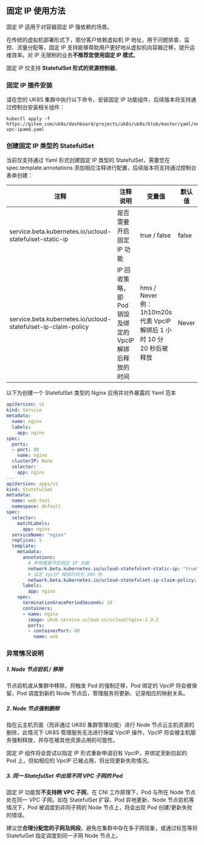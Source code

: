 ## 固定 IP 使用方法

固定 IP 适用于对容器固定 IP 强依赖的场景。

在传统的虚拟机部署形式下，部分客户依赖虚拟机 IP 地址，用于问题排查、监控、流量分配等，固定 IP 支持能够帮助用户更好地从虚拟机向容器迁移，提升运维效率。对 IP 无限制的业务**不推荐您使用固定 IP 模式**。

固定 IP 仅支持 **StatefulSet 形式的资源控制器**。

### 固定 IP 插件安装

请在您的 UK8S 集群中执行以下命令，安装固定 IP 功能组件，后续版本将支持通过控制台安装相关组件：

```
kubectl apply -f https://gitee.com/uk8s/dashboard/projects/uk8s/uk8s/blob/master/yaml/network/cni-vpc-ipamd.yaml
```

### 创建固定 IP 类型的 StatefulSet

当前仅支持通过 Yaml 形式创建固定 IP 类型的 StatefulSet，需要您在 spec.template.annotations 添加相应注释进行配置，后续版本将支持通过控制台表单创建：

| 注释 | 注释说明 | 变量值 | 默认值 |
|--------|--------|--------|--------|
| service.beta.kubernetes.io/ucloud-statefulset-static-ip | 是否需要开启固定 IP 功能 | true / false | false |
| service.beta.kubernetes.io/ucloud-statefulset-ip-claim-policy | IP 回收策略，即 Pod 销毁及绑定的 VpcIP 解绑后释放的时间 | hms / Never<br>例：1h10m20s 代表 VpcIP 解绑后 1 小时 10 分 20 秒后被释放| Never |

以下为创建一个 StatefulSet 类型的 Nginx 应用并对外暴露的 Yaml 范本

```yaml
apiVersion: v1
kind: Service
metadata:
  name: nginx
  labels:
    app: nginx
spec:
  ports:
  - port: 80
    name: nginx
  clusterIP: None
  selector:
    app: nginx
---
apiVersion: apps/v1
kind: StatefulSet
metadata:
  name: web-test
  namespace: default
spec:
  selector:
    matchLabels:
      app: nginx 
  serviceName: "nginx"
  replicas: 5 
  template:
    metadata:
      annotations:
        # 声明需要开启固定 IP 功能
        network.beta.kubernetes.io/ucloud-statefulset-static-ip: "true"  
        # 设定 VpcIP 释放时间为 300 秒       
        network.beta.kubernetes.io/ucloud-statefulset-ip-claim-policy: "300s"
      labels:
        app: nginx 
    spec:
      terminationGracePeriodSeconds: 10
      containers:
      - name: nginx
        image: uhub.service.ucloud.cn/ucloud/nginx:1.9.2
        ports:
        - containerPort: 80
          name: web
```

### 异常情况说明

##### 1. Node 节点宕机 / 移除

节点宕机或从集群中移除，将触发 Pod 的强制迁移，Pod 绑定的 VpcIP 将会被保留，Pod 调度到新的 Node 节点后，管理服务将更新、记录相应的映射关系。

##### 2. Node 节点强制删除

指在云主机页面（而非通过 UK8S 集群管理功能）进行 Node 节点云主机资源的删除，此情况下 UK8S 管理服务无法进行保留 VpcIP 操作，VpcIP 将会被主机服务强制释放，并存在被其他资源占用的可能性。

固定 IP 组件将会尝试以指定 IP 形式重新申请旧有 VpcIP，并绑定至新拉起的 Pod 上，但如相应的 VpcIP 已被占用，将出现更新失败情况。

##### 3. 同一 StatefulSet 中出现不同 VPC 子网的 Pod

固定 IP 功能暂**不支持跨 VPC 子网**，在 CNI 工作原理下，Pod 与所在 Node 节点处在同一 VPC 子网。如在 StatefulSet 扩容、Pod 异地更新、Node 节点宕机等情况下，Pod 被调度到非同子网的 Node 节点上，将会出现 Pod 创建/更新失败的错误。

建议您**合理分配您的子网及网段**，避免在集群中存在多子网现象，或通过标签等将 StatefulSet 指定调度到同一子网 Node 节点上。
